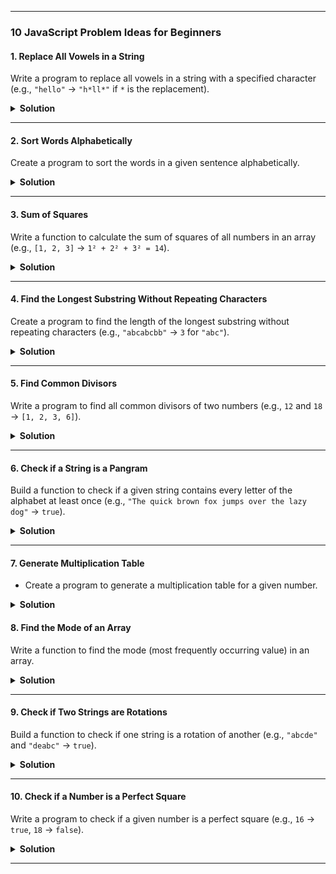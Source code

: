 

---

### 10 JavaScript Problem Ideas for Beginners

#### 1. Replace All Vowels in a String

Write a program to replace all vowels in a string with a specified character (e.g., `"hello"` → `"h*ll*"` if `*` is the replacement).

<details>
<summary><strong>Solution</strong></summary>

```js
function allVowels(str) {
  const vowels = "aeiouAEIOU";
  let newWord = "";
  for (let char of str) {
    if (vowels.includes(char)) {
      newWord += "*";
    } else {
      newWord += char;
    }
  }
  return newWord;
}
console.log(allVowels("hello"));
```

```js
const allVowelsReplace = (str) => {
  let vowels = "aeiouAEIOU";
  return str
    .split("")
    .map((char) => (vowels.includes(char) ? "*" : char))
    .join("");
};
console.log(allVowelsReplace("naga"));
```

```js
const allVowelsReplace1 = (str) => {
  return str.replace(/[aeiouAEIOU]/g, "*");
};
console.log(allVowelsReplace1("kumar"));
```

</details>

---

#### 2. Sort Words Alphabetically

Create a program to sort the words in a given sentence alphabetically.

<details>
<summary><strong>Solution</strong></summary>

```js
const alphabeticallySort = (str) => {
  return str
    .toLowerCase()
    .split(" ")
    .sort((a, b) => a.localeCompare(b))
    .join(" ");
};
console.log(alphabeticallySort("The quick brown fox jumps over the lazy dog"));
```

</details>

---

#### 3. Sum of Squares

Write a function to calculate the sum of squares of all numbers in an array (e.g., `[1, 2, 3]` → `1² + 2² + 3² = 14`).

<details>
<summary><strong>Solution</strong></summary>

```js
const sumOfSquares = (arr) => {
  return arr.reduce((sum, num) => sum + num ** 2, 0);
};
console.log(sumOfSquares([1, 2, 3]));
```

</details>

---

#### 4. Find the Longest Substring Without Repeating Characters

Create a program to find the length of the longest substring without repeating characters (e.g., `"abcabcbb"` → `3` for `"abc"`).

<details>
<summary><strong>Solution</strong></summary>

```js
const longestSubstrWithoutRepeat = (str) => {
  let longest = "";
  let current = "";
  for (let char of str) {
    if (current.includes(char)) {
      current = current.slice(current.indexOf(char) + 1);
    }
    current += char;
    if (current.length > longest.length) {
      longest = current;
    }
  }
  return longest.length;
};
console.log(longestSubstrWithoutRepeat("abcabcbb")); // Output: 3
```

</details>

---

#### 5. Find Common Divisors

Write a program to find all common divisors of two numbers (e.g., `12` and `18` → `[1, 2, 3, 6]`).

<details>
<summary><strong>Solution</strong></summary>

```js
const commonDivisorsOfTwoNumbers = (num1, num2) => {
  let divisors = [];
  let limit = Math.min(num1, num2);
  for (let i = 1; i <= limit; i++) {
    if (num1 % i === 0 && num2 % i === 0) {
      divisors.push(i);
    }
  }
  return divisors;
};
console.log(commonDivisorsOfTwoNumbers(12, 18));
```

</details>

---

#### 6. Check if a String is a Pangram

Build a function to check if a given string contains every letter of the alphabet at least once (e.g., `"The quick brown fox jumps over the lazy dog"` → `true`).

<details>
<summary><strong>Solution</strong></summary>

```js
const containsTheAlphabet = (str) => {
  let alphabets = "abcdefghijklmnopqrstuvwxyz";
  let formattedStr = str.toLowerCase().replace(/\s/g, "");
  return [...alphabets].every((char) => formattedStr.includes(char));
};
console.log(containsTheAlphabet("The quick brown fox jumps over the lazy dog")); // true
console.log(containsTheAlphabet("nagakumar")); // false
```

</details>

---

#### 7. **Generate Multiplication Table**

- Create a program to generate a multiplication table for a given number.

<details>
<summary><strong>Solution</strong></summary>

```javascript
const multiplicationTable = (num) => {
  for (let i = 1; i <= 10; i++) {
    console.log(`${num} * ${i} = ${num * i}`);
  }
};

multiplicationTable(10);
```

## </details>

#### 8. Find the Mode of an Array

Write a function to find the mode (most frequently occurring value) in an array.

<details>
<summary><strong>Solution</strong></summary>

```js
const mostFrequentlyOccurringValue = (arr) => {
  let frequency = {};
  let maxFrequency = 0;
  let mode = null;

  for (let num of arr) {
    frequency[num] = (frequency[num] || 0) + 1;
    if (frequency[num] > maxFrequency) {
      maxFrequency = frequency[num];
      mode = num;
    }
  }
  return mode;
};
console.log(mostFrequentlyOccurringValue([1, 2, 3, 4, 4, 4, 3, 2, 1]));
```

</details>

---

#### 9. Check if Two Strings are Rotations

Build a function to check if one string is a rotation of another (e.g., `"abcde"` and `"deabc"` → `true`).

<details>
<summary><strong>Solution</strong></summary>

```js
const checkToString = (str1, str2) => {
  if (str1.length !== str2.length) {
    return false;
  }
  return (str1 + str1).includes(str2);
};
console.log(checkToString("abcde", "deabc")); // true
```

</details>

---

#### 10. Check if a Number is a Perfect Square

Write a program to check if a given number is a perfect square (e.g., `16` → `true`, `18` → `false`).

<details>
<summary> <strong>Solution<strong> </summary>

```js
const perfectSquare = (num) => {
  let value = Math.sqrt(num);
  return Number.isInteger(value);
};
console.log(perfectSquare(16)); // true
console.log(perfectSquare(18)); // false
```

</details>

---
